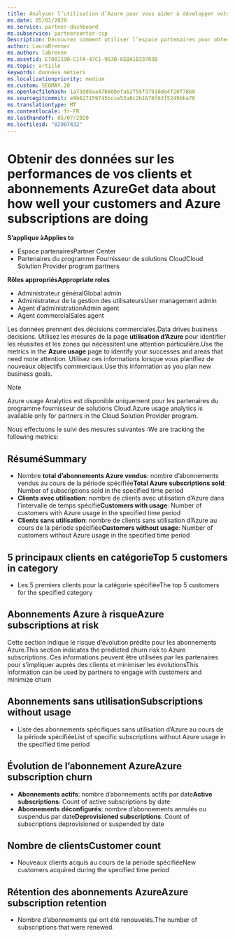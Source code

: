 ```yaml
---
title: Analyser l’utilisation d’Azure pour vous aider à développer votre activité
ms.date: 05/01/2020
ms.service: partner-dashboard
ms.subservice: partnercenter-csp
Description: Découvrez comment utiliser l’espace partenaires pour obtenir des données sur l’utilisation des abonnements Azure de vos clients.
author: LauraBrenner
ms.author: labrenne
ms.assetid: E7081190-C1FA-47C1-963B-6EBA1B33703B
ms.topic: article
keywords: données métiers
ms.localizationpriority: medium
ms.custom: SEOMAY.20
ms.openlocfilehash: 1a73dd6aa47b60befa62f55f37910de4f20f78b8
ms.sourcegitcommit: e9b627159745bcce53a8c2b1676f63f5249bba76
ms.translationtype: MT
ms.contentlocale: fr-FR
ms.lasthandoff: 05/07/2020
ms.locfileid: "82907432"
---
```

# <a name="get-data-about-how-well-your-customers-and-azure-subscriptions-are-doing"></a><span data-ttu-id="f994f-104">Obtenir des données sur les performances de vos clients et abonnements Azure</span><span class="sxs-lookup"><span data-stu-id="f994f-104">Get data about how well your customers and Azure subscriptions are doing</span></span>

<span data-ttu-id="f994f-105">**S’applique à**</span><span class="sxs-lookup"><span data-stu-id="f994f-105">**Applies to**</span></span>

- <span data-ttu-id="f994f-106">Espace partenaires</span><span class="sxs-lookup"><span data-stu-id="f994f-106">Partner Center</span></span>
- <span data-ttu-id="f994f-107">Partenaires du programme Fournisseur de solutions Cloud</span><span class="sxs-lookup"><span data-stu-id="f994f-107">Cloud Solution Provider program partners</span></span>

<span data-ttu-id="f994f-108">**Rôles appropriés**</span><span class="sxs-lookup"><span data-stu-id="f994f-108">**Appropriate roles**</span></span>

- <span data-ttu-id="f994f-109">Administrateur général</span><span class="sxs-lookup"><span data-stu-id="f994f-109">Global admin</span></span>
- <span data-ttu-id="f994f-110">Administrateur de la gestion des utilisateurs</span><span class="sxs-lookup"><span data-stu-id="f994f-110">User management admin</span></span>
- <span data-ttu-id="f994f-111">Agent d’administration</span><span class="sxs-lookup"><span data-stu-id="f994f-111">Admin agent</span></span>
- <span data-ttu-id="f994f-112">Agent commercial</span><span class="sxs-lookup"><span data-stu-id="f994f-112">Sales agent</span></span>

<span data-ttu-id="f994f-113">Les données prennent des décisions commerciales.</span><span class="sxs-lookup"><span data-stu-id="f994f-113">Data drives business decisions.</span></span> <span data-ttu-id="f994f-114">Utilisez les mesures de la page **utilisation d’Azure** pour identifier les réussites et les zones qui nécessitent une attention particulière.</span><span class="sxs-lookup"><span data-stu-id="f994f-114">Use the metrics in the **Azure usage** page to identify your successes and areas that need more attention.</span></span> <span data-ttu-id="f994f-115">Utilisez ces informations lorsque vous planifiez de nouveaux objectifs commerciaux.</span><span class="sxs-lookup"><span data-stu-id="f994f-115">Use this information as you plan new business goals.</span></span>

> [!NOTE]
> <span data-ttu-id="f994f-116">Azure usage Analytics est disponible uniquement pour les partenaires du programme fournisseur de solutions Cloud.</span><span class="sxs-lookup"><span data-stu-id="f994f-116">Azure usage analytics is available only for partners in the Cloud Solution Provider program.</span></span>

<span data-ttu-id="f994f-117">Nous effectuons le suivi des mesures suivantes :</span><span class="sxs-lookup"><span data-stu-id="f994f-117">We are tracking the following metrics:</span></span>

## <a name="summary"></a><span data-ttu-id="f994f-118">Résumé</span><span class="sxs-lookup"><span data-stu-id="f994f-118">Summary</span></span>

- <span data-ttu-id="f994f-119">Nombre **total d’abonnements Azure vendus**: nombre d’abonnements vendus au cours de la période spécifiée</span><span class="sxs-lookup"><span data-stu-id="f994f-119">**Total Azure subscriptions sold**: Number of subscriptions sold in the specified time period</span></span>  
- <span data-ttu-id="f994f-120">**Clients avec utilisation**: nombre de clients avec utilisation d’Azure dans l’intervalle de temps spécifié</span><span class="sxs-lookup"><span data-stu-id="f994f-120">**Customers with usage**: Number of customers with Azure usage in the specified time period</span></span>  
- <span data-ttu-id="f994f-121">**Clients sans utilisation**: nombre de clients sans utilisation d’Azure au cours de la période spécifiée</span><span class="sxs-lookup"><span data-stu-id="f994f-121">**Customers without usage**: Number of customers without Azure usage in the specified time period</span></span>  

## <a name="top-5-customers-in-category"></a><span data-ttu-id="f994f-122">5 principaux clients en catégorie</span><span class="sxs-lookup"><span data-stu-id="f994f-122">Top 5 customers in category</span></span>

- <span data-ttu-id="f994f-123">Les 5 premiers clients pour la catégorie spécifiée</span><span class="sxs-lookup"><span data-stu-id="f994f-123">The top 5 customers for the specified category</span></span>  

## <a name="azure-subscriptions-at-risk"></a><span data-ttu-id="f994f-124">Abonnements Azure à risque</span><span class="sxs-lookup"><span data-stu-id="f994f-124">Azure subscriptions at risk</span></span>

<span data-ttu-id="f994f-125">Cette section indique le risque d’évolution prédite pour les abonnements Azure.</span><span class="sxs-lookup"><span data-stu-id="f994f-125">This section indicates the predicted churn risk to Azure subscriptions.</span></span> <span data-ttu-id="f994f-126">Ces informations peuvent être utilisées par les partenaires pour s’impliquer auprès des clients et minimiser les évolutions</span><span class="sxs-lookup"><span data-stu-id="f994f-126">This information can be used by partners to engage with customers and minimize churn</span></span>

## <a name="subscriptions-without-usage"></a><span data-ttu-id="f994f-127">Abonnements sans utilisation</span><span class="sxs-lookup"><span data-stu-id="f994f-127">Subscriptions without usage</span></span>

- <span data-ttu-id="f994f-128">Liste des abonnements spécifiques sans utilisation d’Azure au cours de la période spécifiée</span><span class="sxs-lookup"><span data-stu-id="f994f-128">List of specific subscriptions without Azure usage in the specified time period</span></span>  

## <a name="azure-subscription-churn"></a><span data-ttu-id="f994f-129">Évolution de l’abonnement Azure</span><span class="sxs-lookup"><span data-stu-id="f994f-129">Azure subscription churn</span></span>

- <span data-ttu-id="f994f-130">**Abonnements actifs**: nombre d’abonnements actifs par date</span><span class="sxs-lookup"><span data-stu-id="f994f-130">**Active subscriptions**: Count of active subscriptions by date</span></span>  
- <span data-ttu-id="f994f-131">**Abonnements déconfigurés**: nombre d’abonnements annulés ou suspendus par date</span><span class="sxs-lookup"><span data-stu-id="f994f-131">**Deprovisioned subscriptions**: Count of subscriptions deprovisioned or suspended by date</span></span>  

## <a name="customer-count"></a><span data-ttu-id="f994f-132">Nombre de clients</span><span class="sxs-lookup"><span data-stu-id="f994f-132">Customer count</span></span>

- <span data-ttu-id="f994f-133">Nouveaux clients acquis au cours de la période spécifiée</span><span class="sxs-lookup"><span data-stu-id="f994f-133">New customers acquired during the specified time period</span></span>  

## <a name="azure-subscription-retention"></a><span data-ttu-id="f994f-134">Rétention des abonnements Azure</span><span class="sxs-lookup"><span data-stu-id="f994f-134">Azure subscription retention</span></span>

- <span data-ttu-id="f994f-135">Nombre d’abonnements qui ont été renouvelés.</span><span class="sxs-lookup"><span data-stu-id="f994f-135">The number of subscriptions that were renewed.</span></span>

